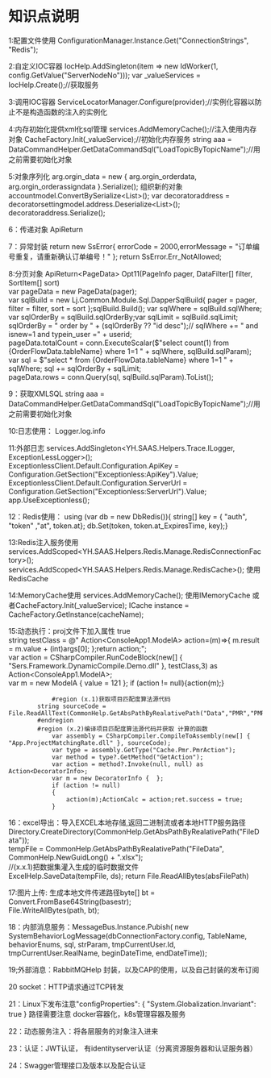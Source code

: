 #  知识点说明    
1:配置文件使用    ConfigurationManager.Instance.Get<string>("ConnectionStrings", "Redis");  

2:自定义IOC容器   IocHelp.AddSingleton(item => new IdWorker(1, config.GetValue<int>("ServerNodeNo"))); var _valueServices =   IocHelp.Create<IdWorker>();//获取服务

3:调用IOC容器     ServiceLocatorManager.Configure(provider);//实例化容器以防止不是构造函数的注入的实例化  

4:内存初始化提供xml化sql管理    services.AddMemoryCache();//注入使用内存对象   CacheFactory.Init(_valueService);//初始化内存服务  string aaa = DataCommandHelper.GetDataCommandSql("LoadTopicByTopicName");//用之前需要初始化对象  

5:对象序列化  arg.orgin_data = new { arg.orgin_orderdata, arg.orgin_orderassigndata }.Serialize(); 组织新的对象   accountmodel.ConvertBySerialize<List<SellerAccountInfoModel>>();  var decoratoraddress =   decoratorsettingmodel.address.Deserialize<List<DecoratorAddressModel>>();      decoratoraddress.Serialize();  

6：传递对象   ApiReturn<T>  

7：异常封装   return new SsError{ errorCode = 2000,errorMessage = "订单编号重复，请重新确认订单编号！" }; return SsError.Err_NotAllowed;

8:分页对象    ApiReturn<PageData<Role1OrderListModel>> Opt11(PageInfo pager, DataFilter[] filter, SortItem[] sort)  
               var pageData = new PageData<Role1OrderListModel>(pager);  
                var sqlBuild = new Lj.Common.Module.Sql.DapperSqlBuild{  pager = pager, filter = filter, sort = sort };sqlBuild.Build();
                var sqlWhere = sqlBuild.sqlWhere; var sqlOrderBy = sqlBuild.sqlOrderBy;var sqlLimit = sqlBuild.sqlLimit;  
                sqlOrderBy = " order by " + (sqlOrderBy ?? "id desc");//   sqlWhere += " and isnew=1  and typein_user =" + userid;  
                pageData.totalCount = conn.ExecuteScalar<int>($"select count(1) from {OrderFlowData.tableName} where 1=1 " + sqlWhere, sqlBuild.sqlParam);  
                var sql = $"select * from {OrderFlowData.tableName} where 1=1 " + sqlWhere; sql += sqlOrderBy + sqlLimit;  
                pageData.rows = conn.Query<Role1OrderListModel>(sql, sqlBuild.sqlParam).ToList();  

9：获取XMLSQL string aaa = DataCommandHelper.GetDataCommandSql("LoadTopicByTopicName");//用之前需要初始化对象  

10:日志使用： Logger.log.info  

11:外部日志            services.AddSingleton<YH.SAAS.Helpers.Trace.ILogger, ExceptionLessLogger>();   
                       ExceptionlessClient.Default.Configuration.ApiKey = Configuration.GetSection("Exceptionless:ApiKey").Value;  
                       ExceptionlessClient.Default.Configuration.ServerUrl = Configuration.GetSection("Exceptionless:ServerUrl").Value;
                       app.UseExceptionless();     

12：Redis使用： using (var db = new DbRedis()){ string[] key = { "auth", "token" ,"at", token.at};    db.Set(token, token.at_ExpiresTime, key);}  

13:Redis注入服务使用     services.AddScoped<YH.SAAS.Helpers.Redis.Manage.RedisConnectionFactory>();   services.AddScoped<YH.SAAS.Helpers.Redis.Manage.RedisCache>(); 使用RedisCache  

14:MemoryCache使用 services.AddMemoryCache();   使用IMemoryCache    或者CacheFactory.Init(_valueService);      ICache instance = CacheFactory.GetInstance(cacheName);  

15:动态执行：proj文件下加入属性 <PropertyGroup><PreserveCompilationContext>true</PreserveCompilationContext> </PropertyGroup>   
string testClass = @" Action<ConsoleApp1.ModelA> action=(m)=>{ m.result = m.value + (int)args[0]; };return action;";  
                var action = CSharpCompiler.RunCodeBlock(new[] { "Sers.Framework.DynamicCompile.Demo.dll" }, testClass,3) as  Action<ConsoleApp1.ModelA>;  
                var m = new ModelA { value = 121 }; if (action != null){action(m);}  

				#region (x.1)获取项目匹配度算法源代码  
            string sourceCode = File.ReadAllText(CommonHelp.GetAbsPathByRealativePath("Data","PMR","PMR.cs"));  
            #endregion  
            #region (x.2)编译项目匹配度算法源代码并获取 计算的函数  
                var assembly = CSharpCompiler.CompileToAssembly(new[] { "App.ProjectMatchingRate.dll" }, sourceCode);  
                var type = assembly.GetType("Cache.Pmr.PmrAction");  
                var method = type?.GetMethod("GetAction");  
                var action = method?.Invoke(null, null) as Action<DecoratorInfo>;  
                var m = new DecoratorInfo {  };  
                if (action != null)  
                {  
                    action(m);ActionCalc = action;ret.success = true;  
                }  

16：excel导出：导入EXCEL本地存储,返回二进制流或者本地HTTP服务路径   Directory.CreateDirectory(CommonHelp.GetAbsPathByRealativePath("FileData"));  
            tempFile = CommonHelp.GetAbsPathByRealativePath("FileData", CommonHelp.NewGuidLong() + ".xlsx");  
                //(x.x.1)把数据集灌入生成的临时数据文件  
                ExcelHelp.SaveData(tempFile, ds); return  File.ReadAllBytes(absFilePath)  

17:图片上传:    生成本地文件传递路径byte[] bt = Convert.FromBase64String(basestr);  
                 File.WriteAllBytes(path, bt);  

18：内部消息服务：MessageBus.Instance.Pubish( new SystemBehaviorLogMessage(dbConnectionFactory.config, TableName, behaviorEnums, sql, strParam, tmpCurrentUser.Id, tmpCurrentUser.RealName, beginDateTime, endDateTime));  

19;外部消息：RabbitMQHelp 封装，以及CAP的使用，以及自己封装的发布订阅  

20 socket：HTTP请求通过TCP转发  

21：Linux下发布注意"configProperties": { "System.Globalization.Invariant": true }  路径需要注意 docker容器化，k8s管理容器及服务  

22：动态服务注入：将各层服务的对象注入进来  

23：认证：JWT认证，    有identityserver认证（分离资源服务器和认证服务器） 

24：Swagger管理接口及版本以及配合认证  

